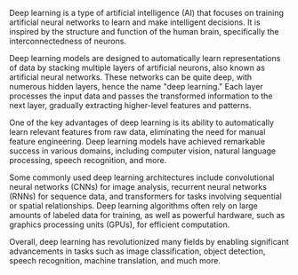 Deep learning is a type of artificial intelligence (AI) that focuses on training artificial neural networks to learn and make intelligent decisions. It is inspired by the structure and function of the human brain, specifically the interconnectedness of neurons.

Deep learning models are designed to automatically learn representations of data by stacking multiple layers of artificial neurons, also known as artificial neural networks. These networks can be quite deep, with numerous hidden layers, hence the name "deep learning." Each layer processes the input data and passes the transformed information to the next layer, gradually extracting higher-level features and patterns.

One of the key advantages of deep learning is its ability to automatically learn relevant features from raw data, eliminating the need for manual feature engineering. Deep learning models have achieved remarkable success in various domains, including computer vision, natural language processing, speech recognition, and more.

Some commonly used deep learning architectures include convolutional neural networks (CNNs) for image analysis, recurrent neural networks (RNNs) for sequence data, and transformers for tasks involving sequential or spatial relationships. Deep learning algorithms often rely on large amounts of labeled data for training, as well as powerful hardware, such as graphics processing units (GPUs), for efficient computation.

Overall, deep learning has revolutionized many fields by enabling significant advancements in tasks such as image classification, object detection, speech recognition, machine translation, and much more.
